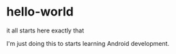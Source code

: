 # hello-world
it all starts here
exactly that

I'm just doing this to starts learning Android development.
